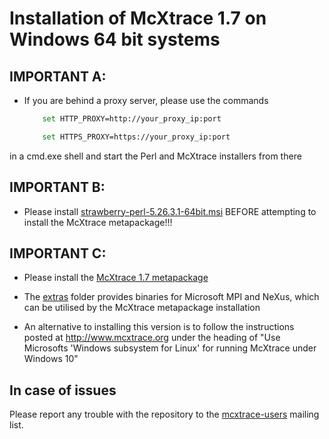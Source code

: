 # Installation of McXtrace 1.7 on Windows 64 bit systems


## IMPORTANT A:
* If you are behind a proxy server, please use the commands
	```bash
		set HTTP_PROXY=http://your_proxy_ip:port
	```
	```bash
		set HTTPS_PROXY=https://your_proxy_ip:port
	```
in a cmd.exe shell and start the Perl and McXtrace installers from there
	
##  IMPORTANT B:
* Please install [strawberry-perl-5.26.3.1-64bit.msi](http://download.mcxtrace.org/current/windows/strawberry-perl-5.26.3.1-64bit.msi)
BEFORE  attempting to install the McXtrace metapackage!!!

## IMPORTANT C:
* Please install the [McXtrace 1.7 metapackage](http://download.mcxtrace.org/current/windows/McXtrace-Metapackage-1.7-win64.exe)

* The [extras](http://download.mcxtrace.org/current/windows/extras)
  folder provides binaries for Microsoft MPI and NeXus, which can be utilised by the McXtrace metapackage installation

* An alternative to installing this version is to follow the instructions
posted at http://www.mcxtrace.org under the heading of
"Use Microsofts 'Windows subsystem for Linux' for running McXtrace 
under Windows 10"

## In case of issues
Please report any trouble with the repository to the [mcxtrace-users](mailto:mcxtrace-users@mcxtrace.org) mailing list.

